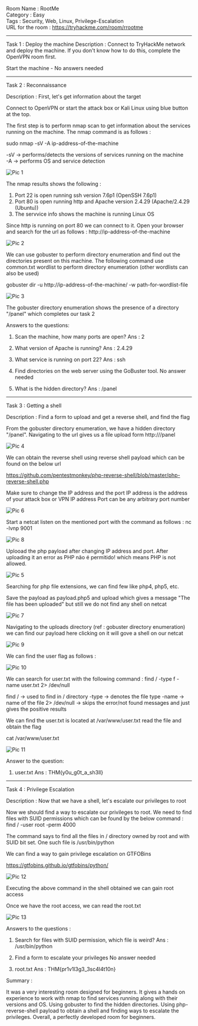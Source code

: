 Room Name : RootMe  
Category : Easy  
Tags : Security, Web, Linux, Privilege-Escalation  
URL for the room : https://tryhackme.com/room/rrootme  

---------------------------------------------------------------------------------------------------

Task 1 : Deploy the machine
Description : Connect to TryHackMe network and deploy the machine. If you don't know how to do this, complete the 
OpenVPN room first.

Start the machine - No answers needed

----------------------------------------------------------------------------------------------------

Task 2 : Reconnaissance

Description : First, let's get information about the target

Connect to OpenVPN or start the attack box or Kali Linux using blue button at the top.

The first step is to perform nmap scan to get information about the services running on the machine. The nmap
command is as follows :

sudo nmap -sV -A ip-address-of-the-machine

-sV -> performs/detects the versions of services running on the machine  
-A -> performs OS and service detection  

![Pic 1](https://github.com/ankushkaudi/TryHackMe-Walkthroughs/assets/111695465/3e21704f-6506-4962-bcf3-6447b0e59600)


The nmap results shows the following :  
1. Port 22 is open running ssh version 7.6p1 (OpenSSH 7.6p1)  
2. Port 80 is open running http and Apache version 2.4.29 (Apache/2.4.29 (Ubuntu))  
3. The servvice info shows the machine is running Linux OS  

Since http is running on port 80 we can connect to it. Open your browser and search for the url as follows :
http://ip-address-of-the-machine

![Pic 2](https://github.com/ankushkaudi/TryHackMe-Walkthroughs/assets/111695465/a0b6c970-b785-4c48-a726-ac2a189c02b6)


We can use gobuster to perform directory enumeration and find out the directories present on this machine.
The following command use common.txt wordlist to perform directory enumeration (other wordlists can also be used)

gobuster dir -u http://ip-address-of-the-machine/ -w path-for-wordlist-file

![Pic 3](https://github.com/ankushkaudi/TryHackMe-Walkthroughs/assets/111695465/a9f0bc4a-38e3-4dd9-a6e2-7e4a9be3e3ed)


The gobuster directory enumeration shows the presence of a directory "/panel" which completes our task 2

Answers to the questions:

1. Scan the machine, how many ports are open?
Ans : 2

2. What version of Apache is running?
Ans : 2.4.29

3. What service is running on port 22?
Ans : ssh

4. Find directories on the web server using the GoBuster tool.
No answer needed

5. What is the hidden directory?
Ans : /panel

------------------------------------------------------------------------------------------------------------

Task 3 : Getting a shell

Description : Find a form to upload and get a reverse shell, and find the flag

From the gobuster directory enumeration, we have a hidden directory "/panel". Navigating to the url gives us a 
file upload form
http://<ip-address-of-the-machine>/panel

![Pic 4](https://github.com/ankushkaudi/TryHackMe-Walkthroughs/assets/111695465/3e3a603c-d701-4105-bba8-15965fa3b214)


We can obtain the reverse shell using reverse shell payload which can be found on the below url 

https://github.com/pentestmonkey/php-reverse-shell/blob/master/php-reverse-shell.php

Make sure to change the IP address and the port
IP address is the address of your attack box or VPN IP address
Port can be any arbitrary port number

![Pic 6](https://github.com/ankushkaudi/TryHackMe-Walkthroughs/assets/111695465/6faf0706-7df3-4100-9572-6e2789a41e95)


Start a netcat listen on the mentioned port with the command as follows :
nc -lvnp 9001

![Pic 8](https://github.com/ankushkaudi/TryHackMe-Walkthroughs/assets/111695465/982bbd46-0894-4380-a69c-676a3c4e0a74)


Uplooad the php payload after changing IP address and port. After uploading it an error as 
PHP não é permitido! which means PHP is not allowed. 

![Pic 5](https://github.com/ankushkaudi/TryHackMe-Walkthroughs/assets/111695465/ef7511b5-8ba5-409b-901a-c90ee0ed71d4)


Searching for php file extensions, we can find few like
php4, php5, etc.

Save the payload as payload.php5 and upload which gives a message "The file has been uploaded" but still we
do not find any shell on netcat

![Pic 7](https://github.com/ankushkaudi/TryHackMe-Walkthroughs/assets/111695465/1b31929d-974d-465b-a25c-0d5dd89b7bf1)


Navigating to the uploads directory (ref : gobuster directory enumeration) we can find our payload here clicking 
on it will gove a shell on our netcat 

![Pic 9](https://github.com/ankushkaudi/TryHackMe-Walkthroughs/assets/111695465/da5be8b2-6b19-427b-b7c1-9b78260b6303)


We can find the user flag as follows :

![Pic 10](https://github.com/ankushkaudi/TryHackMe-Walkthroughs/assets/111695465/8ddef220-0ade-43a2-9665-67e66198ef63)


We can search for user.txt with the following command :
find / -type f -name user.txt 2> /dev/null

find / -> used to find in / directory
-type -> denotes the file type
-name -> name of the file
2> /dev/null -> skips the error/not found messages and just gives the positive results

We can find the user.txt is located at /var/www/user.txt read the file and obtain the flag

cat /var/www/user.txt

![Pic 11](https://github.com/ankushkaudi/TryHackMe-Walkthroughs/assets/111695465/7fe137c9-6385-43fa-8830-e396e490b9da)


Answer to the question:

1. user.txt
Ans : THM{y0u_g0t_a_sh3ll}

-----------------------------------------------------------------------------------------------------------------

Task 4 : Privilege Escalation

Description : Now that we have a shell, let's escalate our privileges to root

Now we should find a way to escalate our privileges to root. We need to find files with SUID permissions which
can be found by the below command :
find / -user root -perm 4000

The command says to find all the files in / directory owned by root and with SUID bit set. One such file is
/usr/bin/python

We can find a way to gain privilege escalation on GTFOBins

https://gtfobins.github.io/gtfobins/python/

![Pic 12](https://github.com/ankushkaudi/TryHackMe-Walkthroughs/assets/111695465/d571b59e-6fa8-4e19-9d84-930e107b7681)


Executing the above command in the shell obtained we can gain root access

Once we have the root access, we can read the root.txt

![Pic 13](https://github.com/ankushkaudi/TryHackMe-Walkthroughs/assets/111695465/695be804-49a1-4b8e-b977-9f8bbd6e1cd1)


Answers to the questions :

1. Search for files with SUID permission, which file is weird?
Ans : /usr/bin/python

2. Find a form to escalate your privileges
No answer needed

3. root.txt
Ans : THM{pr1v1l3g3_3sc4l4t10n}

Summary : 

It was a very interesting room designed for beginners. It gives a hands on experience to work with nmap to find 
services running along with their versions and OS. Using gobuster to find the hidden directories. Using 
php-reverse-shell payload to obtain a shell and finding ways to escalate the privileges. Overall, a perfectly 
developed room for beginners. 
